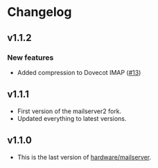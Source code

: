 # Changelog

## v1.1.2

### New features

* Added compression to Dovecot IMAP ([#13](https://github.com/mailserver2/mailserver/pull/13))

## v1.1.1

* First version of the mailserver2 fork.
* Updated everything to latest versions.

## v1.1.0

* This is the last version of [hardware/mailserver](https://github.com/hardware/mailserver).
